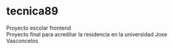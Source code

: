 # tecnica89
Proyecto escolar frontend
<br>
Proyecto final para acreditar la residencia en la universidad Jose Vasconcelos
